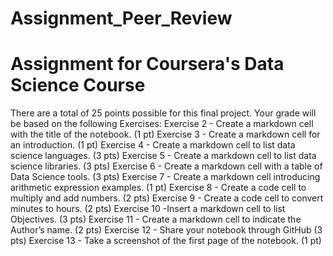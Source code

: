 # Assignment_Peer_Review
# Assignment for  Coursera's Data Science Course
There are a total of 25 points possible for this final project.
Your grade will be based on the following Exercises:
Exercise 2 - Create a markdown cell with the title of the notebook. (1 pt)
Exercise 3 - Create a markdown cell for an introduction. (1 pt)
Exercise 4 - Create a markdown cell to list data science languages. (3 pts)
Exercise 5 - Create a markdown cell to list data science libraries. (3 pts)
Exercise 6 - Create a markdown cell with a table of Data Science tools. (3 pts)
Exercise 7 - Create a markdown cell introducing arithmetic expression examples. (1 pt)
Exercise 8 - Create a code cell to multiply and add numbers. (2 pts)
Exercise 9 - Create a code cell to convert minutes to hours. (2 pts)
Exercise 10 -Insert a markdown cell to list Objectives. (3 pts)
Exercise 11 - Create a markdown cell to indicate the Author’s name. (2 pts)
Exercise 12 - Share your notebook through GitHub (3 pts)
Exercise 13 - Take a screenshot of the first page of the notebook. (1 pt)
